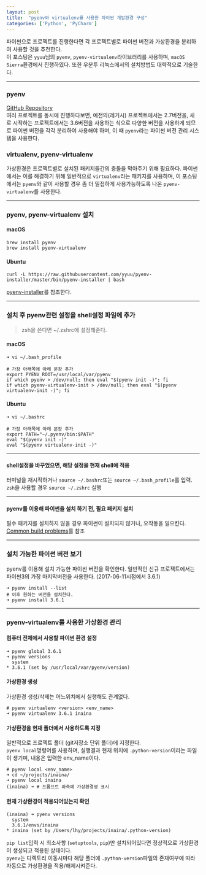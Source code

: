 ```yaml
---
layout: post
title:  "pyenv와 virtualenv를 사용한 파이썬 개발환경 구성"
categories: ['Python', 'PyCharm']
---
```

파이썬으로 프로젝트를 진행한다면 각 프로젝트별로 파이썬 버전과 가상환경을 분리하여 사용할 것을 추천한다.  
이 포스팅은 `yyuu`님의 `pyenv`, `pyenv-virtualenv`라이브러리를 사용하며, `macOS Sierra`환경에서 진행하였다. 또한 우분투 리눅스에서의 설치방법도 대략적으로 기술한다.

---

### pyenv

[GitHub Repository](https://github.com/pyenv/pyenv)  
여러 프로젝트를 동시에 진행하다보면, 예전의(레거시) 프로젝트에서는 2.7버전을, 새로 시작하는 프로젝트에서는 3.6버전을 사용하는 식으로 다양한 버전을 사용하게 되므로 파이썬 버전을 각각 분리하여 사용해야 하며, 이 때 `pyenv`라는 파이썬 버전 관리 시스템을 사용한다.  

### virtualenv, pyenv-virtualenv

가상환경은 프로젝트별로 설치된 패키지들간의 충돌을 막아주기 위해 필요하다. 파이썬에서는 이를 해결하기 위해 일반적으로 `virtualenv`라는 패키지를 사용하며, 이 포스팅에서는 `pyenv`와 같이 사용할 경우 좀 더 밀접하게 사용가능하도록 나온 `pyenv-virtualenv`를 사용한다.

---

### pyenv, pyenv-virtualenv 설치

#### macOS

```
brew install pyenv
brew install pyenv-virtualenv
```

#### Ubuntu

```
curl -L https://raw.githubusercontent.com/yyuu/pyenv-installer/master/bin/pyenv-installer | bash
```

[pyenv-installer][pyenv-installer]를 참조한다.

---

### 설치 후 pyenv관련 설정을 shell설정 파일에 추가

> zsh을 쓴다면 ~/.zshrc에 설정해준다.

#### macOS

```
➜ vi ~/.bash_profile

# 가장 아래쪽에 아래 문장 추가
export PYENV_ROOT=/usr/local/var/pyenv
if which pyenv > /dev/null; then eval "$(pyenv init -)"; fi
if which pyenv-virtualenv-init > /dev/null; then eval "$(pyenv virtualenv-init -)"; fi
```

#### Ubuntu

```
➜ vi ~/.bashrc

# 가장 아래쪽에 아래 문장 추가
export PATH="~/.pyenv/bin:$PATH"
eval "$(pyenv init -)"
eval "$(pyenv virtualenv-init -)"
```

---

#### shell설정을 바꾸었으면, 해당 설정을 현재 shell에 적용

터미널을 재시작하거나 `source ~/.bashrc`또는 `source ~/.bash_profile`를 입력.  
`zsh`을 사용할 경우 `source ~/.zshrc` 실행

---

#### pyenv를 이용해 파이썬을 설치 하기 전, 필요 패키지 설치

필수 패키지를 설치하지 않을 경우 파이썬이 설치되지 않거나, 오작동을 일으킨다.  
[Common build problems][pyenv-common-build-problems]를 참조


[pyenv-installer]: https://github.com/yyuu/pyenv-installer
[pyenv-common-build-problems]: https://github.com/yyuu/pyenv/wiki/Common-build-problems


---

### 설치 가능한 파이썬 버전 보기

pyenv를 이용해 설치 가능한 파이썬 버전을 확인한다. 일반적인 신규 프로젝트에서는 파이썬3의 가장 마지막버전을 사용한다. (2017-06-11시점에서 3.6.1)

```
➜ pyenv install --list
# 이후 원하는 버전을 설치한다.
➜ pyenv install 3.6.1
```

---

### pyenv-virtualenv를 사용한 가상환경 관리

#### 컴퓨터 전체에서 사용할 파이썬 환경 설정

```
➜ pyenv global 3.6.1
➜ pyenv versions
  system
* 3.6.1 (set by /usr/local/var/pyenv/version)
```

#### 가상환경 생성

가상환경 생성/삭제는 어느위치에서 실행해도 관계없다.

```
# pyenv virtualenv <version> <env_name>
➜ pyenv virtualenv 3.6.1 inaina
```

#### 가상환경을 현재 폴더에서 사용하도록 지정

일반적으로 프로젝트 폴더 (git저장소 단위 폴더)에 지정한다.  
`pyenv local`명령어를 사용하며, 실행결과 현재 위치에 `.python-version`이라는 파일이 생기며, 내용은 입력한 env_name이다.

```
# pyenv local <env_name>
➜ cd ~/projects/inaina/
➜ pyenv local inaina
(inaina) ➜ # 프롬프트 좌측에 가상환경명 표시
```

#### 현재 가상환경이 적용되어있는지 확인

```
(inaina) ➜ pyenv versions
  system
  3.6.1/envs/inaina
* inaina (set by /Users/lhy/projects/inaina/.python-version)
```

`pip list`입력 시 최소사항 (`setuptools`, `pip`)만 설치되어있다면 정상적으로 가상환경이 생성되고 적용된 상태이다.  
`pyenv`는 디렉토리 이동시마다 해당 폴더에 `.python-version`파일의 존재여부에 따라 자동으로 가상환경을 적용/해제시켜준다.
